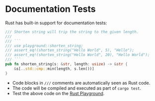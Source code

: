 # Documentation Tests

Rust has built-in support for documentation tests:

````rust
/// Shorten string will trip the string to the given length.
///
/// ```
/// use playground::shorten_string;
/// assert_eq!(shorten_string("Hello World", 5), "Hello");
/// assert_eq!(shorten_string("Hello World", 20), "Hello World");
/// ```
pub fn shorten_string(s: &str, length: usize) -> &str {
    &s[..std::cmp::min(length, s.len())]
}
````

- Code blocks in `///` comments are automatically seen as Rust code.
- The code will be compiled and executed as part of `cargo test`.
- Test the above code on the [Rust Playground](https://play.rust-lang.org/?version=stable&mode=debug&edition=2021&gist=c8ce535a3778218fed50c2b4c317d15d).
